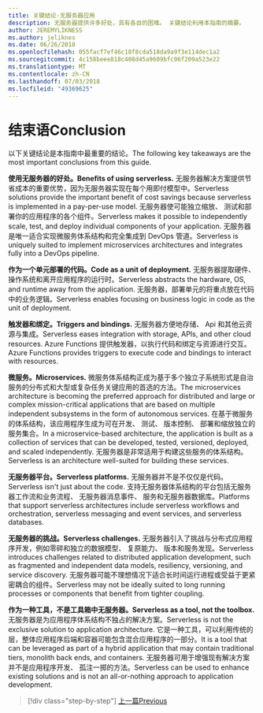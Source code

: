 ```yaml
---
title: 关键结论-无服务器应用
description: 无服务器提供许多好处，具有各自的困难。 关键结论利用本指南的摘要。
author: JEREMYLIKNESS
ms.author: jeliknes
ms.date: 06/26/2018
ms.openlocfilehash: 055facf7ef46c18f8cda518da9a9f3e114dec1a2
ms.sourcegitcommit: 4c158beee818c408d45a9609bfc06f209a523e22
ms.translationtype: MT
ms.contentlocale: zh-CN
ms.lasthandoff: 07/03/2018
ms.locfileid: "49369625"
---
```

# <a name="conclusion"></a><span data-ttu-id="2c8b4-104">结束语</span><span class="sxs-lookup"><span data-stu-id="2c8b4-104">Conclusion</span></span>

<span data-ttu-id="2c8b4-105">以下关键结论是本指南中最重要的结论。</span><span class="sxs-lookup"><span data-stu-id="2c8b4-105">The following key takeaways are the most important conclusions from this guide.</span></span>

<span data-ttu-id="2c8b4-106">**使用无服务器的好处。**</span><span class="sxs-lookup"><span data-stu-id="2c8b4-106">**Benefits of using serverless.**</span></span> <span data-ttu-id="2c8b4-107">无服务器解决方案提供节省成本的重要优势，因为无服务器实现在每个用即付模型中。</span><span class="sxs-lookup"><span data-stu-id="2c8b4-107">Serverless solutions provide the important benefit of cost savings because serverless is implemented in a pay-per-use model.</span></span> <span data-ttu-id="2c8b4-108">无服务器使可能独立缩放、 测试和部署你的应用程序的各个组件。</span><span class="sxs-lookup"><span data-stu-id="2c8b4-108">Serverless makes it possible to independently scale, test, and deploy individual components of your application.</span></span> <span data-ttu-id="2c8b4-109">无服务器是唯一适合实现微服务体系结构和完全集成到 DevOps 管道。</span><span class="sxs-lookup"><span data-stu-id="2c8b4-109">Serverless is uniquely suited to implement microservices architectures and integrates fully into a DevOps pipeline.</span></span>

<span data-ttu-id="2c8b4-110">**作为一个单元部署的代码。**</span><span class="sxs-lookup"><span data-stu-id="2c8b4-110">**Code as a unit of deployment.**</span></span> <span data-ttu-id="2c8b4-111">无服务器提取硬件、 操作系统和离开应用程序的运行时。</span><span class="sxs-lookup"><span data-stu-id="2c8b4-111">Serverless abstracts the hardware, OS, and runtime away from the application.</span></span> <span data-ttu-id="2c8b4-112">无服务器，部署单元的将重点放在代码中的业务逻辑。</span><span class="sxs-lookup"><span data-stu-id="2c8b4-112">Serverless enables focusing on business logic in code as the unit of deployment.</span></span>

<span data-ttu-id="2c8b4-113">**触发器和绑定。**</span><span class="sxs-lookup"><span data-stu-id="2c8b4-113">**Triggers and bindings.**</span></span> <span data-ttu-id="2c8b4-114">无服务器方便地存储、 Api 和其他云资源与集成。</span><span class="sxs-lookup"><span data-stu-id="2c8b4-114">Serverless eases integration with storage, APIs, and other cloud resources.</span></span> <span data-ttu-id="2c8b4-115">Azure Functions 提供触发器，以执行代码和绑定与资源进行交互。</span><span class="sxs-lookup"><span data-stu-id="2c8b4-115">Azure Functions provides triggers to execute code and bindings to interact with resources.</span></span>

<span data-ttu-id="2c8b4-116">**微服务。**</span><span class="sxs-lookup"><span data-stu-id="2c8b4-116">**Microservices.**</span></span> <span data-ttu-id="2c8b4-117">微服务体系结构正成为基于多个独立子系统形式是自治服务的分布式和大型或复杂任务关键应用的首选的方法。</span><span class="sxs-lookup"><span data-stu-id="2c8b4-117">The microservices architecture is becoming the preferred approach for distributed and large or complex mission-critical applications that are based on multiple independent subsystems in the form of autonomous services.</span></span> <span data-ttu-id="2c8b4-118">在基于微服务的体系结构，该应用程序生成为可在开发、 测试、 版本控制、 部署和缩放独立的服务集合。</span><span class="sxs-lookup"><span data-stu-id="2c8b4-118">In a microservice-based architecture, the application is built as a collection of services that can be developed, tested, versioned, deployed, and scaled independently.</span></span> <span data-ttu-id="2c8b4-119">无服务器是非常适用于构建这些服务的体系结构。</span><span class="sxs-lookup"><span data-stu-id="2c8b4-119">Serverless is an architecture well-suited for building these services.</span></span>

<span data-ttu-id="2c8b4-120">**无服务器平台。**</span><span class="sxs-lookup"><span data-stu-id="2c8b4-120">**Serverless platforms.**</span></span> <span data-ttu-id="2c8b4-121">无服务器并不是不仅仅是代码。</span><span class="sxs-lookup"><span data-stu-id="2c8b4-121">Serverless isn't just about the code.</span></span> <span data-ttu-id="2c8b4-122">支持无服务器体系结构的平台包括无服务器工作流和业务流程、 无服务器消息事件、 服务和无服务器数据库。</span><span class="sxs-lookup"><span data-stu-id="2c8b4-122">Platforms that support serverless architectures include serverless workflows and orchestration, serverless messaging and event services, and serverless databases.</span></span>

<span data-ttu-id="2c8b4-123">**无服务器的挑战。**</span><span class="sxs-lookup"><span data-stu-id="2c8b4-123">**Serverless challenges.**</span></span> <span data-ttu-id="2c8b4-124">无服务器引入了挑战与分布式应用程序开发，例如零碎和独立的数据模型、 复原能力、 版本和服务发现。</span><span class="sxs-lookup"><span data-stu-id="2c8b4-124">Serverless introduces challenges related to distributed application development, such as fragmented and independent data models, resiliency, versioning, and service discovery.</span></span> <span data-ttu-id="2c8b4-125">无服务器可能不理想情况下适合长时间运行进程或受益于更紧密耦合的组件。</span><span class="sxs-lookup"><span data-stu-id="2c8b4-125">Serverless may not be ideally suited to long running processes or components that benefit from tighter coupling.</span></span>

<span data-ttu-id="2c8b4-126">**作为一种工具，不是工具箱中无服务器。**</span><span class="sxs-lookup"><span data-stu-id="2c8b4-126">**Serverless as a tool, not the toolbox.**</span></span> <span data-ttu-id="2c8b4-127">无服务器是为应用程序体系结构不独占的解决方案。</span><span class="sxs-lookup"><span data-stu-id="2c8b4-127">Serverless is not the exclusive solution to application architecture.</span></span> <span data-ttu-id="2c8b4-128">它是一种工具，可以利用传统的层，整体应用程序后端和容器可能包含混合应用程序的一部分。</span><span class="sxs-lookup"><span data-stu-id="2c8b4-128">It is a tool that can be leveraged as part of a hybrid application that may contain traditional tiers, monolith back ends, and containers.</span></span> <span data-ttu-id="2c8b4-129">无服务器可用于增强现有解决方案并不是应用程序开发、 孤注一掷的方法。</span><span class="sxs-lookup"><span data-stu-id="2c8b4-129">Serverless can be used to enhance existing solutions and is not an all-or-nothing approach to application development.</span></span>

>[!div class="step-by-step"]
[<span data-ttu-id="2c8b4-130">上一篇</span><span class="sxs-lookup"><span data-stu-id="2c8b4-130">Previous</span></span>](serverless-business-scenarios.md)